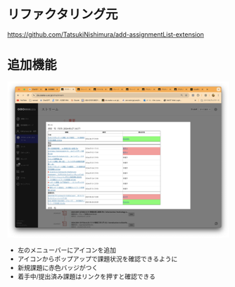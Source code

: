 # リファクタリング元
https://github.com/TatsukiNishimura/add-assignmentList-extension


# 追加機能
![Image 1](image.png)
- 左のメニューバーにアイコンを追加
- アイコンからポップアップで課題状況を確認できるように
- 新規課題に赤色バッジがつく
- 着手中/提出済み課題はリンクを押すと確認できる